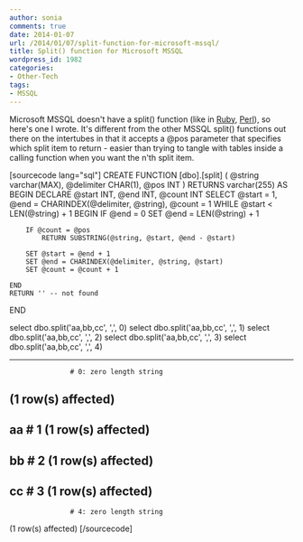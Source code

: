 ```yaml
---
author: sonia
comments: true
date: 2014-01-07
url: /2014/01/07/split-function-for-microsoft-mssql/
title: Split() function for Microsoft MSSQL
wordpress_id: 1982
categories:
- Other-Tech
tags:
- MSSQL
---
```


Microsoft MSSQL doesn't have a split() function (like in [Ruby](http://ruby-doc.org/core-1.9.3/String.html#method-i-split), [Perl](http://perldoc.perl.org/functions/split.html)), so here's one I wrote. It's different from the other MSSQL split() functions out there on the intertubes in that it accepts a @pos parameter that specifies which split item to return - easier than trying to tangle with tables inside a calling function when you want the n'th split item.

[sourcecode lang="sql"]
CREATE FUNCTION [dbo].[split]
(
    @string varchar(MAX),
    @delimiter CHAR(1),
    @pos INT 
)
RETURNS varchar(255)
AS
BEGIN
    DECLARE @start INT, @end INT, @count INT 
    SELECT @start = 1, @end = CHARINDEX(@delimiter, @string), @count = 1 
    WHILE @start < LEN(@string) + 1 BEGIN
        IF @end = 0 
            SET @end = LEN(@string) + 1 

        IF @count = @pos
            RETURN SUBSTRING(@string, @start, @end - @start)

        SET @start = @end + 1 
        SET @end = CHARINDEX(@delimiter, @string, @start)
        SET @count = @count + 1 

    END 
    RETURN '' -- not found
END

select dbo.split('aa,bb,cc', ',', 0)
select dbo.split('aa,bb,cc', ',', 1)
select dbo.split('aa,bb,cc', ',', 2)
select dbo.split('aa,bb,cc', ',', 3)
select dbo.split('aa,bb,cc', ',', 4)

--------------

                   # 0: zero length string
(1 row(s) affected)
--------------
aa                 # 1
(1 row(s) affected)
--------------
bb                 # 2
(1 row(s) affected)
--------------
cc                 # 3
(1 row(s) affected)
--------------
                   # 4: zero length string
(1 row(s) affected)
[/sourcecode]

